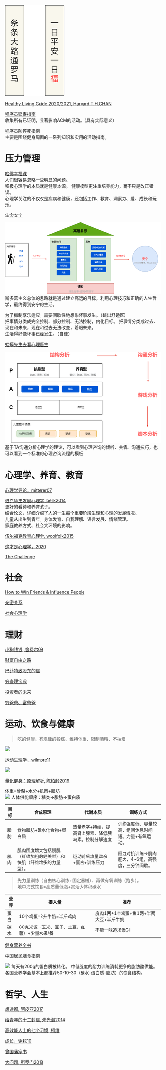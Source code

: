![](image/happy.drawio.png)


[Healthy Living Guide 2020/2021, Harvard T.H.CHAN](https://www.hsph.harvard.edu/nutritionsource/2021/01/19/healthy-living-guide-2020-2021/)

[程序员延寿指南](https://github.com/geekan/HowToLiveLonger)  
收集所有已证明，显著影响ACM的活动。（具有实际意义）    

[程序员防猝死指南](https://www.cnblogs.com/anding/p/16482341.html)  
主要是围绕健身周围的一系列知识和实用的活动指南。  

# 压力管理

[哈佛幸福课]()  
人们很容易忽略一些明显的问题。  
积极心理学的本质就是健康本源。
健康模型更注重培养能力，而不只是改正错误。  
心理学关注的不仅仅是疾病和健康，还包括工作、教育、洞察力、爱、成长和玩乐。  

[生命安宁](https://book.douban.com/subject/24732489/)  

![](image/stoic.drawio.png)
斯多葛主义总体的思路就是通过建立高远的目标，利用心理技巧和正确的人生哲学，最终得到安宁的生活。  
  
为了抑制享乐适应，需要间歇性地想象坏事发生。（跳出舒适区）  
把事情分类成完全控制、部分控制、无法控制，内化目标。
把事情分类成过去、现在和未来，现在和过去无法改变，着眼未来。  
生活得好像坏事已经发生。（自律）

[蛤蟆先生去看心理医生](https://book.douban.com/subject/35143790/)  

![](image/hama.drawio.png)
基于TA沟通分析心理学的理论，可以看到心理咨询的倾听、共情、沟通技巧，也可以看到一个标准的心理咨询流程的模板  

# 心理学、养育、教育
[心理学导论，mitterer07](https://book.douban.com/subject/2125973/)  

[伯克毕生发展心理学, berk2014](https://book.douban.com/subject/25773343/)  
更好的看待和养育孩子。  
结合论文，详细介绍了人的一生每个重要阶段生理和心理的发展情况。  
儿童从出生到青年，身体发育、自我理解、语言发展、情绪管理。  
家庭教养方式、社会大环境的影响。

[伍尔福克教育心理学, woolfolk2015](https://book.douban.com/subject/26744183/)  

[这才是心理学，2020](https://book.douban.com/subject/35023259/)  

[The Challenge](https://book.douban.com/subject/26304087/)

# 社会

[How to Win Friends & Influence People](https://www.amazon.com/exec/obidos/ASIN/0671027034/enterpriseint-20)

[亲密关系](https://book.douban.com/subject/26585065/)

[社会心理学](https://book.douban.com/subject/1476651/)

# 理财
[小狗钱钱, 舍费尔09](https://book.douban.com/subject/3576486/)

[财富自由之路](https://book.douban.com/subject/27094706/)

[巴菲特致股东的信](https://book.douban.com/subject/30164963/)

[穷查理宝典](https://book.douban.com/subject/4208757/)

[投资者的未来](https://book.douban.com/subject/30313572/)

[穷爸爸、富爸爸](https://book.douban.com/subject/1033778/)

# 运动、饮食与健康
> 吃的健康、有规律的锻炼、维持体重、限制酒精、不抽烟

![](https://img2022.cnblogs.com/blog/151257/202207/151257-20220715175129346-1032078362.png)


[运动生理学，wilmore11](https://book.douban.com/subject/7058979/)

![](https://pic3.zhimg.com/80/v2-5d2cbccf6b0702de48d0f0ac0764ff2e_1440w.jpg)

[量化健身：原理解析, 陈柏龄2019](https://book.douban.com/subject/34912103/)  

体重=骨骼+水分+肌肉+脂肪  
![](https://cdn.nlark.com/yuque/0/2022/png/393451/1649255717021-0f17d0a5-40c2-407f-ae3f-d97cf4059aaf.png)
人体供能顺序：糖类->脂肪->蛋白质  

| 目标  | 合成原理 | 代谢本质 | 训练方式|
|---|---|---|---|
|脂肪   | 食物脂肪+碳水化合物+蛋白质 |热量赤字+持续，提高肾上腺素、降低胰岛素，控制分解速度    |训练强度低、容量较高、组间休息时间短。力量+有氧运动。  
|肌肉   |肌肉围度增大包括慢肌（纤维加粗的健美型）和快肌（纤维增多的力量型）。|运动前后热量盈余+蛋白+训练压力    |阻力对抗训练->肌肉肥大，4~6组，高强度，三分钟间歇。|
  
> 先力量训练（自由核心训练+固定器械）、再做有氧训练（跑步）。  
> 地中海式饮食=高质量低脂+灵活大体积碳水  

| 营养  | 摄入量  |推荐|
|---|---|---|
|蛋白   | 10个鸡蛋=2升牛奶=半斤鸡肉  |廋肉1两+1个鸡蛋+鱼1两+半两大豆+半斤牛奶 |
|碳水   | 80克米饭（玉米、豆子、土豆、红薯）+少量水果/餐  |不能一味追求低GI  |


[健身营养全书](https://book.douban.com/subject/30157798/)  

[中国居民膳食指南]()

![](https://cdn1.sph.harvard.edu/wp-content/uploads/sites/30/2014/11/Chinese_Simplified_HEP_July20141.jpg)
每天有200g的蛋白质被转化。 
中低强度的耐力训练消耗更多的脂肪酸供能。  
各国营养学会基本上都推荐50-10-30（碳水-蛋白质-脂肪）的饮食结构。 

# 哲学、人生

[想透彻, 阿皮亚2017](https://book.douban.com/subject/27167590/)

[给青年的十二封信, 朱光潜2014](https://book.douban.com/subject/26253561/)

[高效能人士的七个习惯, 柯维](https://book.douban.com/subject/30422818/)

[成长，谢耘10](https://book.douban.com/subject/4812990/)

[曾国藩家书](https://book.douban.com/subject/26826152/)

[大问题, 所罗门2018](https://book.douban.com/subject/30176572/)